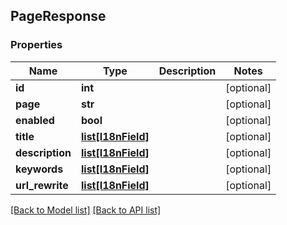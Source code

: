 ## PageResponse

### Properties
Name | Type | Description | Notes
------------ | ------------- | ------------- | -------------
**id** | **int** |  | [optional] 
**page** | **str** |  | [optional] 
**enabled** | **bool** |  | [optional] 
**title** | [**list[I18nField]**](#I18nField) |  | [optional] 
**description** | [**list[I18nField]**](#I18nField) |  | [optional] 
**keywords** | [**list[I18nField]**](#I18nField) |  | [optional] 
**url_rewrite** | [**list[I18nField]**](#I18nField) |  | [optional] 

[[Back to Model list]](#documentation-for-models) [[Back to API list]](#documentation-for-api-endpoints)


